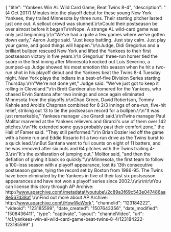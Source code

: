 {
    "title": "Yankees Win AL Wild Card Game, Beat Twins 8-4",
    "description": "(4 Oct 2017) Minutes into the playoff debut for these young New York Yankees, they trailed Minnesota by three runs. Their starting pitcher lasted just one out. A sellout crowd was stunned.\r\nCould their postseason be over almost before it began?\r\nNope. A strange AL wild-card game was only just beginning.\r\n\"We've had a quite a few games where we've gotten down early,\" Aaron Judge said. \"Just keep battling. Just stay calm. Just play your game, and good things will happen.\"\r\nJudge, Didi Gregorius and a brilliant bullpen rescued New York and lifted the Yankees to their first postseason victory in five years.\r\n                Gregorius' three-run homer tied the score in the first inning after Minnesota knocked out Luis Severino, a pumped-up Judge showed his most emotion this season when he hit a two-run shot in his playoff debut and the Yankees beat the Twins 8-4 Tuesday night. New York plays the Indians in a best-of-five Division Series starting Thursday.\r\n\"We're not done yet,\" Judge said. \"We've just got to keep it rolling in Cleveland.\"\r\n                Brett Gardner also homered for the Yankees, who chased Ervin Santana after two innings and once again eliminated Minnesota from the playoffs.\r\nChad Green, David Robertson, Tommy Kahnle and Aroldis Chapman combined for 8 2\/3 innings of one-run, five-hit relief, striking out 13 to tie the postseason record for a bullpen.\r\n\"It was just remarkable,\" Yankees manager Joe Girardi said.\r\nTwins manager Paul Molitor marveled at the Yankees relievers and Girardi's use of them over 142 pitches.\r\n\"He extended some guys probably past their comfort zone,\" the Hall of Famer said. \"They still performed.\"\r\n                Brian Dozier led off the game with a home run and Eddie Rosario hit a two-run drive as the Twins burst to a quick lead.\r\nBut Santana went to full counts on eight of 11 batters, and he was removed after six outs and 64 pitches with the Twins trailing 4-3.\r\n\"It's the exhilaration of jumping out,\" Molitor said, \"and then the deflation of giving it back so quickly.\"\r\nMinnesota, the first team to follow a 100-loss season with a playoff appearance, lost its 13th consecutive postseason game, tying the record set by Boston from 1986-95. The Twins have been eliminated by the Yankees in five of their last six postseason appearances and have not won a playoff series since 2002.\r\n\r\n\r\nYou can license this story through AP Archive: http:\/\/www.aparchive.com\/metadata\/youtube\/2c89a3f69c543e047486aa8e567d38af \r\nFind out more about AP Archive: http:\/\/www.aparchive.com\/HowWeWork",
    "channelid": "123184222",
    "videoid": "123185599",
    "date_created": "1507643356",
    "date_modified": "1508436411",
    "type": "captivate",
    "layout": "channelVideo",
    "url": "\/c1\/yankees-win-al-wild-card-game-beat-twins-8-4\/123184222-123185599"
}